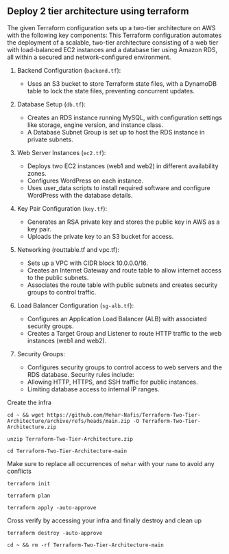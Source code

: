 ## Deploy 2 tier architecture using terraform

The given Terraform configuration sets up a two-tier architecture on AWS with the following key components: This Terraform configuration automates the deployment of a scalable, two-tier architecture consisting of a web tier with load-balanced EC2 instances and a database tier using Amazon RDS, all within a secured and network-configured environment.

1. Backend Configuration (`backend.tf`):
     * Uses an S3 bucket to store Terraform state files, with a DynamoDB table to lock the state files, preventing concurrent updates.
     
2. Database Setup (`db.tf`):
     * Creates an RDS instance running MySQL, with configuration settings like storage, engine version, and instance class.
     * A Database Subnet Group is set up to host the RDS instance in private subnets.
       
4. Web Server Instances (`ec2.tf`):
     * Deploys two EC2 instances (web1 and web2) in different availability zones.
     * Configures WordPress on each instance.
     * Uses user_data scripts to install required software and configure WordPress with the database details.
       
5. Key Pair Configuration (`key.tf`):
     * Generates an RSA private key and stores the public key in AWS as a key pair.
     * Uploads the private key to an S3 bucket for access.
       
6. Networking (routtable.tf and vpc.tf):
     * Sets up a VPC with CIDR block 10.0.0.0/16.
     * Creates an Internet Gateway and route table to allow internet access to the public subnets.
     * Associates the route table with public subnets and creates security groups to control traffic.
       
7. Load Balancer Configuration (`sg-alb.tf`):
    * Configures an Application Load Balancer (ALB) with associated security groups.
    * Creates a Target Group and Listener to route HTTP traffic to the web instances (web1 and web2).
      
8. Security Groups:
    * Configures security groups to control access to web servers and the RDS database. Security rules include:
    * Allowing HTTP, HTTPS, and SSH traffic for public instances.
    * Limiting database access to internal IP ranges.


Create the infra
```
cd ~ && wget https://github.com/Mehar-Nafis/Terraform-Two-Tier-Architecture/archive/refs/heads/main.zip -O Terraform-Two-Tier-Architecture.zip
```
```
unzip Terraform-Two-Tier-Architecture.zip
```
```
cd Terraform-Two-Tier-Architecture-main
```
Make sure to replace all occurrences of `mehar` with your `name` to avoid any conflicts
```
terraform init
```
```
terraform plan
```
```
terraform apply -auto-approve
```
Cross verify by accessing your infra and finally destroy and clean up
```
terraform destroy -auto-approve
```
```
cd ~ && rm -rf Terraform-Two-Tier-Architecture-main
```
